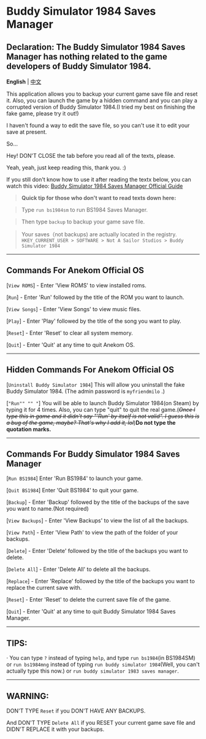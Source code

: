 # Buddy Simulator 1984 Saves Manager

Declaration:
The Buddy Simulator 1984 Saves Manager has nothing related to the game developers of Buddy Simulator 1984.
------
**English** | [中文](https://github.com/HackerRouter/Buddy-Simulator-1984-Saves-Manager/blob/master/README_cn.md)

This application allows you to backup your current game save file and reset it. Also, you can launch the game by a hidden command and you can play a corrupted version of Buddy Simulator 1984.(I tried my best on finishing the fake game, please try it out!)

I haven't found a way to edit the save file, so you can't use it to edit your save at present.

So...

Hey! DON'T CLOSE the tab before you read all of the texts, please.

Yeah, yeah, just keep reading this, thank you. :)

If you still don't know how to use it after reading the textx below, you can watch this video: [Buddy Simulator 1984 Saves Manager Official Guide](https://www.bilibili.com/video/BV1CS4y1S7Ac)

>**Quick tip for those who don't want to read texts down here:**

>Type `run bs1984sm` to run BS1984 Saves Manager.

>Then type `backup` to backup your game save file.

>Your saves（not backups) are actually located in the registry. `HKEY_CURRENT_USER > SOFTWARE > Not A Sailor Studios > Buddy Simulator 1984`

------
Commands For Anekom Official OS
------
[`View ROMS`] - Enter 'View ROMS' to view installed roms.

[`Run`] - Enter 'Run' followed by the title of the ROM you want to launch.

[`View Songs`] - Enter 'View Songs' to view music files.

[`Play`] - Enter 'Play' followed by the title of the song you want to play.

[`Reset`] - Enter 'Reset' to clear all system memory.

[`Quit`] - Enter 'Quit' at any time to quit Anekom OS.

------
Hidden Commands For Anekom Official OS
------
[`Uninstall Buddy Simulator 1984`] This will allow you uninstall the fake Buddy Simulator 1984. (The admin password is `myfriendmilo` .)

[```"Run"" "" "```] You will be able to launch Buddy Simulator 1984(on Steam) by typing it for 4 times. Also, you can type "quit" to quit the real game.(*~~Once I type this in game and it didn't say "'Run' by itself is not valid". I guess this is a bug of the game, maybe? That's why I add it, lol~~*)**Do not type the quotation marks.**

------
Commands For Buddy Simulator 1984 Saves Manager
------

[`Run BS1984`] Enter 'Run BS1984' to launch your game.

[`Quit BS1984`] Enter 'Quit BS1984' to quit your game.

[`Backup`] - Enter 'Backup' followed by the title of the backups of the save you want to name.(Not required)

[`View Backups`] - Enter 'View Backups' to view the list of all the backups.

[`View Path`] - Enter 'View Path' to view the path of the folder of your backups.

[`Delete`] - Enter 'Delete' followed by the title of the backups you want to delete.

[`Delete All`] - Enter 'Delete All' to delete all the backups.

[`Replace`] - Enter 'Replace' followed by the title of the backups you want to replace the current save with.

[`Reset`] - Enter 'Reset' to delete the current save file of the game.

[`Quit`] - Enter 'Quit' at any time to quit Buddy Simulator 1984 Saves Manager.


------
TIPS:
------
· You can type `?` instead of typing `help`, and type `run bs1984`(in BS1984SM) or `run bs1984mng` instead of typing `run buddy simulator 1984`(Well, you can't actually type this now.) or `run buddy simulator 1983 saves manager`.

------
**WARNING:**
------
DON'T TYPE `Reset` if you DON'T HAVE ANY BACKUPS.

And DON'T TYPE `Delete All` if you RESET your current game save file and DIDN'T REPLACE it with your backups.
